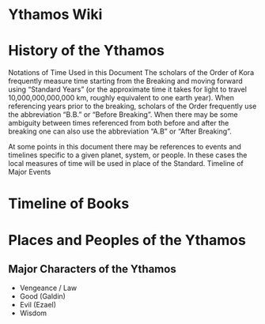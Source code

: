 # Ythamos Wiki
# History of the Ythamos

Notations of Time Used in this Document
The scholars of the Order of Kora frequently measure time starting from the Breaking and moving forward using “Standard Years” (or the approximate time it takes for light to travel 10,000,000,000,000 km, roughly equivalent to one earth year). When referencing years prior to the breaking, scholars of the Order frequently use the abbreviation “B.B.” or “Before Breaking”. When there may be some ambiguity between times referenced from both before and after the breaking one can also use the abbreviation “A.B” or “After Breaking”.

At some points in this document there may be references to events and timelines specific to a given planet, system, or people. In these cases the local measures of time will be used in place of the Standard.
Timeline of Major Events

# Timeline of Books

# Places and Peoples of the Ythamos

## Major Characters of the Ythamos

- Vengeance / Law
- Good (Galdin)
- Evil (Ezael)
- Wisdom
